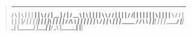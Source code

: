 >   ______    __    __   _______           __      __   ________     ____  
>  /      \  |  \  |  | |   ____|         |  \    /  / |   __   |   /    | 
> /   __   \ |   \ |  | |  |               \  \  /  /  |  |  |  |  / /|  | 
> |  |  |  | |  \ \|  | |  |____            \  \/  /   |  |  |  | |_/ |  | 
> |  |__|  | |  |\ |  | |   ____|           /  /\  \   |  |  |  |     |  | 
> \        / |  | \   | |  |____   _____   /  /  \  \  |  |__|  |     |  | 
>  \______/  |__|  \__| |_______| |_____| |__/    \__\ |________|     |__| 

